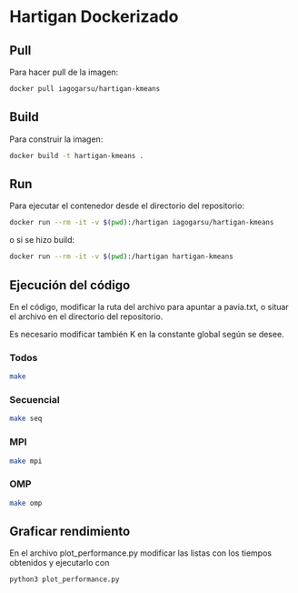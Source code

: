 # Hartigan Dockerizado

## Pull

Para hacer pull de la imagen:

```bash
docker pull iagogarsu/hartigan-kmeans
```

## Build

Para construir la imagen:

```bash
docker build -t hartigan-kmeans .
```

## Run

Para ejecutar el contenedor desde el directorio del repositorio:

```bash
docker run --rm -it -v $(pwd):/hartigan iagogarsu/hartigan-kmeans
```

o si se hizo build:

```bash
docker run --rm -it -v $(pwd):/hartigan hartigan-kmeans
```

## Ejecución del código

En el código, modificar la ruta del archivo para apuntar a pavia.txt, o situar el archivo en el directorio del repositorio. 

Es necesario modificar también K en la constante global según se desee.

### Todos
```bash
make
```

### Secuencial

```bash
make seq
```

### MPI

```bash
make mpi
```

### OMP

```bash
make omp
```

## Graficar rendimiento

En el archivo plot_performance.py modificar las listas con los tiempos obtenidos y ejecutarlo con

```bash
python3 plot_performance.py
```
